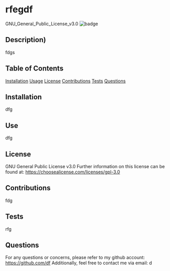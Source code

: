 # rfegdf

GNU_General_Public_License_v3.0
![badge](https://img.shields.io/badge/license-GNU_General_Public_License_v3.0-purple)


  ## Description)
  fdgs

  ## Table of Contents
  [Installation](#installation)
  [Usage](#usage)
  [License](#license)
  [Contributions](#contributions)
  [Tests](#tests)
  [Questions](#questions)

  ## Installation
  dfg

  ## Use
  dfg

  ## License
  GNU General Public License v3.0
  Further information on this license can be found at: https://choosealicense.com/licenses/gpl-3.0

  ## Contributions
  fdg

  ## Tests
  rfg

  ## Questions
  For any questions or concerns, please refer to my github account: https://github.com/df
  Additionally, feel free to contact me via email: d
